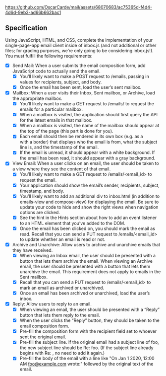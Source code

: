 


https://github.com/OscarCarde/mail/assets/68070683/ac75365d-f4d4-4d6d-9eb3-ad66b662bac1


## Specification

Using JavaScript, HTML, and CSS, complete the implementation of your single-page-app email client inside of inbox.js (and not additional or other files; for grading purposes, we’re only going to be considering inbox.js!). You must fulfill the following requirements:

- [x] Send Mail: When a user submits the email composition form, add JavaScript code to actually send the email.
    - [x] You’ll likely want to make a POST request to /emails, passing in values for recipients, subject, and body.
    - [x] Once the email has been sent, load the user’s sent mailbox.

- [x] Mailbox: When a user visits their Inbox, Sent mailbox, or Archive, load the appropriate mailbox.
    - [x] You’ll likely want to make a GET request to /emails/<mailbox> to request the emails for a particular mailbox.
    - [x] When a mailbox is visited, the application should first query the API for the latest emails in that mailbox.
    - [x] When a mailbox is visited, the name of the mailbox should appear at the top of the page (this part is done for you).
    - [x] Each email should then be rendered in its own box (e.g. as a <div> with a border) that displays who the email is from, what the subject line is, and the timestamp of the email.
    - [x] If the email is unread, it should appear with a white background. If the email has been read, it should appear with a gray background.

- [x] View Email: When a user clicks on an email, the user should be taken to a view where they see the content of that email.
    - [x] You’ll likely want to make a GET request to /emails/<email_id> to request the email.
    - [x] Your application should show the email’s sender, recipients, subject, timestamp, and body.
    - [x] You’ll likely want to add an additional div to inbox.html (in addition to emails-view and compose-view) for displaying the email. Be sure to update your code to hide and show the right views when navigation options are clicked.
    - [x] See the hint in the Hints section about how to add an event listener to an HTML element that you’ve added to the DOM.
    - [x] Once the email has been clicked on, you should mark the email as read. Recall that you can send a PUT request to /emails/<email_id> to update whether an email is read or not.

- [x] Archive and Unarchive: Allow users to archive and unarchive emails that they have received.
    - [x] When viewing an Inbox email, the user should be presented with a button that lets them archive the email. When viewing an Archive email, the user should be presented with a button that lets them unarchive the email. This requirement does not apply to emails in the Sent mailbox.
    - [x] Recall that you can send a PUT request to /emails/<email_id> to mark an email as archived or unarchived.
    - [x] Once an email has been archived or unarchived, load the user’s inbox.
    
- [x] Reply: Allow users to reply to an email.
    - [x] When viewing an email, the user should be presented with a “Reply” button that lets them reply to the email.
    - [x] When the user clicks the “Reply” button, they should be taken to the email composition form.
    - [x] Pre-fill the composition form with the recipient field set to whoever sent the original email.
    - [x] Pre-fill the subject line. If the original email had a subject line of foo, the new subject line should be Re: foo. (If the subject line already begins with Re: , no need to add it again.)
    - [x] Pre-fill the body of the email with a line like "On Jan 1 2020, 12:00 AM foo@example.com wrote:" followed by the original text of the email.
